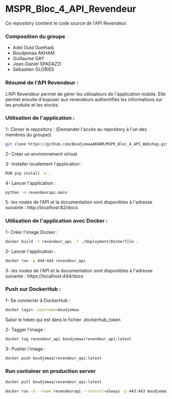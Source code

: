 # MSPR_Bloc_4_API_Revendeur

Ce repository contient le code source de l'API Revendeur.

### Composition du groupe

- Adel Ould Ouelhadj
- Boudjemaa AKHAM
- Guillaume GAY
- Jean-Daniel SPADAZZI
- Sébastien GLORIES

### Résumé de l'API Revendeur :

L'API Revendeur permet de gérer les utilisateurs de l'application mobile.
Elle permet ensuite d'exposer aux revendeurs authentifiés les informations sur les produits et les stocks.

### Utilisation de l'application :

1- Cloner le repository : (Demander l'accès au repository à l'un des membres du groupe))

```bash
git clone https://github.com/BoudjemaaAKHAM/MSPR_Bloc_4_API_Webshop.git
```

2- Créer un environnement virtuel.

3- Installer localement l'application :

```bash
RUN pip install -e .
```

4- Lancer l'application :

```bash
python -m revendeurapi.main
``` 

5- les routes de l'API et la documentation sont disponibles à l'adresse suivante :
http://localhost:82/docs

### Utilisation de l'application avec Docker :

1- Créer l'image Docker :

```bash
docker build -t revendeur_api -f ./deployment/Dockerfile .
```

2- Lancer l'application :

```bash
docker run -p 444:444 revendeur_api
```

3- les routes de l'API et la documentation sont disponibles à l'adresse suivante :
https://localhost:444/docs

### Push sur DockerHub :

1- Se connecter à DockerHub :

```bash
docker login -username=boudjemaa
```

Saisir le token qui est dans le fichier .dockerhub_token

2- Tagger l'image :

```bash
docker tag revendeur_api boudjemaa/revendeur_api:latest
```

3- Pusher l'image :

```bash
docker push boudjemaa/revendeur_api:latest
```

### Run container on production server

```bash
docker pull boudjemaa/revendeur_api:latest
```

```bash
docker run -d --name revendeurapi --restart=always -p 443:443 boudjemaa/revendeur_api
```